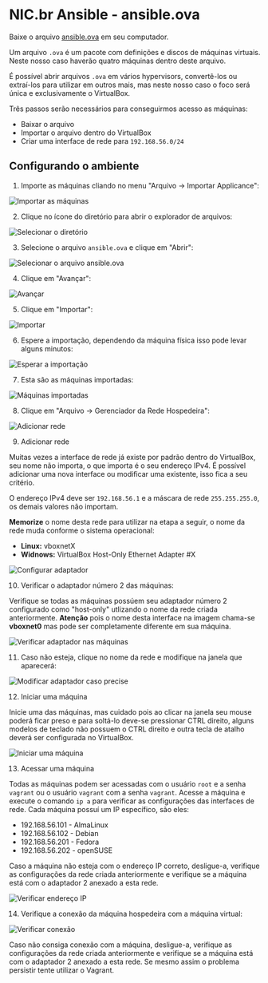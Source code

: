 # NIC.br Ansible - ansible.ova

Baixe o arquivo [ansible.ova](https://drive.google.com/file/d/1orTDlmB6Hn9jfBi7LTJNgsZ-YIkmiwyz) em seu computador.

Um arquivo `.ova` é um pacote com definições e discos de máquinas virtuais. Neste nosso caso haverão quatro máquinas dentro deste arquivo.

É possível abrir arquivos `.ova` em vários hypervisors, convertê-los ou extraí-los para utilizar em outros mais, mas neste nosso caso o foco será única e exclusivamente o VirtualBox.

Três passos serão necessários para conseguirmos acesso as máquinas:

- Baixar o arquivo
- Importar o arquivo dentro do VirtualBox
- Criar uma interface de rede para `192.168.56.0/24`

## Configurando o ambiente

1. Importe as máquinas cliando no menu "Arquivo -> Importar Applicance":

![Importar as máquinas](../images/virtualbox-01.png)

2. Clique no ícone do diretório para abrir o explorador de arquivos:

![Selecionar o diretório](../images/virtualbox-02.png)

3. Selecione o arquivo `ansible.ova` e clique em "Abrir":

![Selecionar o arquivo ansible.ova](../images/virtualbox-03.png)

4. Clique em "Avançar":

![Avançar](../images/virtualbox-04.png)

5. Clique em "Importar":

![Importar](../images/virtualbox-05.png)

6. Espere a importação, dependendo da máquina física isso pode levar alguns minutos:

![Esperar a importação](../images/virtualbox-06.png)

7. Esta são as máquinas importadas:

![Máquinas importadas](../images/virtualbox-07.png)

8. Clique em "Arquivo -> Gerenciador da Rede Hospedeira":

![Adicionar rede](../images/virtualbox-08.png)

9. Adicionar rede

Muitas vezes a interface de rede já existe por padrão dentro do VirtualBox, seu nome não importa, o que importa é o seu endereço IPv4. É possível adicionar uma nova interface ou modificar uma existente, isso fica a seu critério.

O endereço IPv4 deve ser `192.168.56.1` e a máscara de rede `255.255.255.0`, os demais valores não importam.

**Memorize** o nome desta rede para utilizar na etapa a seguir, o nome da rede muda conforme o sistema operacional:

- **Linux:** vboxnetX
- **Widnows:** VirtualBox Host-Only Ethernet Adapter #X

![Configurar adaptador](../images/virtualbox-09.png)

10. Verificar o adaptador número 2 das máquinas:

Verifique se todas as máquinas possúem seu adaptador número 2 configurado como "host-only" utlizando o nome da rede criada anteriormente. **Atenção** pois o nome desta interface na imagem chama-se **vboxnet0** mas pode ser completamente diferente em sua máquina.

![Verificar adaptador nas máquinas](../images/virtualbox-10.png)

11. Caso não esteja, clique no nome da rede e modifique na janela que aparecerá:

![Modificar adaptador caso precise](../images/virtualbox-11.png)

12. Iniciar uma máquina

Inicie uma das máquinas, mas cuidado pois ao clicar na janela seu mouse poderá ficar preso e para soltá-lo deve-se pressionar CTRL direito, alguns modelos de teclado não possuem o CTRL direito e outra tecla de atalho deverá ser configurada no VirtualBox.

![Iniciar uma máquina](../images/virtualbox-12.png)

13. Acessar uma máquina

Todas as máquinas podem ser acessadas com o usuário `root` e a senha `vagrant` ou o usuário `vagrant` com a senha `vagrant`.
Acesse a máquina e execute o comando `ip a` para verificar as configurações das interfaces de rede.
Cada máquina possuí um IP específico, são eles:

- 192.168.56.101 - AlmaLinux
- 192.168.56.102 - Debian
- 192.168.56.201 - Fedora
- 192.168.56.202 - openSUSE

Caso a máquina não esteja com o endereço IP correto, desligue-a, verifique as configurações da rede criada anteriormente e verifique se a máquina está com o adaptador 2 anexado a esta rede.

![Verificar endereço IP](../images/virtualbox-13.png)

14. Verifique a conexão da máquina hospedeira com a máquina virtual:

![Verificar conexão](../images/virtualbox-14.png)

Caso não consiga conexão com a máquina, desligue-a, verifique as configurações da rede criada anteriormente e verifique se a máquina está com o adaptador 2 anexado a esta rede. Se mesmo assim o problema persistir tente utilizar o Vagrant.
